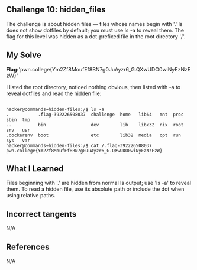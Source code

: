 ## Challenge 10: hidden_files

The challenge is about hidden files — files whose names begin with '.' 
ls does not show dotfiles by default; 
you must use ls -a to reveal them. 
The flag for this level was hidden as a dot-prefixed 
file in the root directory '/'.

## My Solve 
**Flag:**'pwn.college{Ym2Zf8MoufEf8BN7g0JuAyzr6_G.QXwUDO0wiNyEzNzEzW}'

I listed the root directory, noticed nothing obvious, then listed with -a 
to reveal dotfiles and read the hidden file:
```

hacker@commands~hidden-files:/$ ls -a
.           .flag-392226508037  challenge  home   lib64   mnt  proc  sbin  tmp
..          bin                 dev        lib    libx32  nix  root  srv   usr
.dockerenv  boot                etc        lib32  media   opt  run   sys   var
hacker@commands~hidden-files:/$ cat /.flag-392226508037
pwn.college{Ym2Zf8MoufEf8BN7g0JuAyzr6_G.QXwUDO0wiNyEzNzEzW}
```


## What I Learned

Files beginning with '.' are hidden from normal ls output; 
use 'ls -a' to reveal them.
To read a hidden file, use its absolute path or include the dot when using 
relative paths.


## Incorrect tangents

N/A


## References 

N/A

